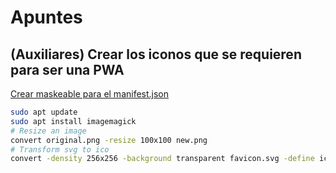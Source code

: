 # Apuntes

## (Auxiliares) Crear los iconos que se requieren para ser una PWA
[Crear maskeable para el manifest.json](https://maskable.app/editor)

```bash
sudo apt update
sudo apt install imagemagick
# Resize an image
convert original.png -resize 100x100 new.png
# Transform svg to ico
convert -density 256x256 -background transparent favicon.svg -define icon:auto-resize -colors 256 favicon.ico
```